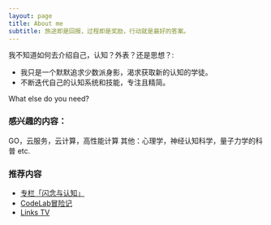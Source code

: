 ```yaml
---
layout: page
title: About me
subtitle: 旅途即是回报，过程即是奖励，行动就是最好的答案。
---
```


我不知道如何去介绍自己，认知？外表？还是思想？:

- 我只是一个默默追求少数派身影，渴求获取新的认知的学徒。
- 不断迭代自己的认知系统和技能，专注且精简。

What else do you need?
### 感兴趣的内容：
GO，云服务，云计算，高性能计算
其他：心理学，神经认知科学，量子力学的科普 etc.
### 推荐内容

- [专栏「闪念与认知」](https://zhuanlan.zhihu.com/p/52957523)
- [CodeLab冒险记](https://codelab.club/blog/2020/07/09/CodeLab%E5%86%92%E9%99%A9%E8%AE%B0%EF%BC%88%E4%B8%80%EF%BC%89/)
- [Links TV](https://www.youtube.com/channel/UCz0ONCn6eRcDJGsUzupc3TA)
